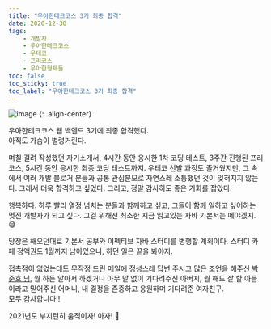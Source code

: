 ```yaml
---
title: "우아한테크코스 3기 최종 합격"
date: 2020-12-30
tags:
    - 개발자
    - 우아한테크코스
    - 우테코
    - 프리코스
    - 우아한형제들
toc: false
toc_sticky: true
toc_label: "우아한테크코스 3기 최종 합격"
---
```


![image](https://user-images.githubusercontent.com/37354145/103334051-735ce000-4ab3-11eb-9f4a-eac535db2943.png)
{: .align-center}

우아한테크코스 웹 백엔드 3기에 최종 합격했다.  
아직도 가슴이 벌렁거린다.  
  
며칠 걸려 작성했던 자기소개서, 4시간 동안 응시한 1차 코딩 테스트, 3주간 진행된 프리코스, 
5시간 동안 응시한 최종 코딩 테스트까지. 우테코 선발 과정도 즐거웠지만, 그 속에서 
여러 개발 블로거 분들과 공통 관심분모로 자연스레 소통했던 것이 잊혀지지 않는다. 
그래서 더욱 합격하고 싶었다. 그리고, 정말 감사히도 좋은 기회를 잡았다.

행복하다. 하루 빨리 열정 넘치는 분들과 함께하고 싶고, 
그들이 함께 일하고 싶어하는 멋진 개발자가 되고 싶다. 
그걸 위해선 최소한 지금 읽고있는 자바 기본서는 떼야겠지. 😅
  
당장은 해오던대로 기본서 공부와 이펙티브 자바 스터디를 병행할 계획이다. 
스터디 카페 정액권도 1월까지 남아있으니, 하던 일은 끝을 봐야지.
  
접촉점이 없었는데도 무작정 드린 메일에 정성스레 답변 주시고 
많은 조언을 해주신 [박준호 님](https://pjh3749.tistory.com/), 뭘 하든 알아서 하겠거니 아무 말 없이 기다려주신 아버지, 
뭘 해도 잘 할 아들이라고 믿어주신 어머니, 
내 결정을 존중하고 응원하며 기다려준 여자친구.  
모두 감사합니다!!
  
2021년도 부지런히 움직이자! 아자! 👏